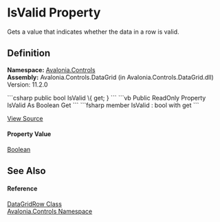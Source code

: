 # IsValid Property


Gets a value that indicates whether the data in a row is valid.



## Definition
**Namespace:** <a href="N_Avalonia_Controls">Avalonia.Controls</a>  
**Assembly:** Avalonia.Controls.DataGrid (in Avalonia.Controls.DataGrid.dll) Version: 11.2.0

<Tabs groupId="api-code-preview">
<TabItem value="csharp" label="C#">
```csharp
public bool IsValid \{ get; }
```
</TabItem>
<TabItem value="vb" label="VB">
```vb
Public ReadOnly Property IsValid As Boolean
	Get
```
</TabItem>
<TabItem value="fsharp" label="F#">
```fsharp
member IsValid : bool with get
```
</TabItem>
</Tabs>



<a href="https://github.com/AvaloniaUI/Avalonia/tree/master/src/Avalonia.Controls.DataGrid/DataGridRow.cs#L112" title="View the source code">View Source</a>



#### Property Value
<a href="https://learn.microsoft.com/dotnet/api/system.boolean" target="_blank" rel="noopener noreferrer">Boolean</a>

## See Also


#### Reference
<a href="T_Avalonia_Controls_DataGridRow">DataGridRow Class</a>  
<a href="N_Avalonia_Controls">Avalonia.Controls Namespace</a>  
